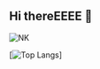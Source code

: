 ## Hi thereEEEE 👋

![NK](https://github-readme-stats.vercel.app/api?username=NerostavKuznetsov&show_icons=true&theme=merko&include_all_commits=true&width=400&count_private=true)
<!-- ![NK](https://github-readme-stats.vercel.app/api/top-langs/?username=NerostavKuznetsov&layout=compact&theme=merko&width=400&count_private=true) -->
[![Top Langs](https://github-readme-stats.vercel.app/api/top-langs/?username=NerostavKuznetsov&layout=pie)]













